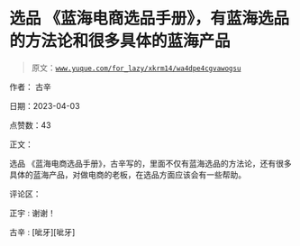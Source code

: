 # 选品 《蓝海电商选品手册》，有蓝海选品的方法论和很多具体的蓝海产品

> 原文：[`www.yuque.com/for_lazy/xkrm14/wa4dpe4cgvawogsu`](https://www.yuque.com/for_lazy/xkrm14/wa4dpe4cgvawogsu)

作者： 古辛

日期：2023-04-03

点赞数：43

正文：

选品 《蓝海电商选品手册》，古辛写的，里面不仅有蓝海选品的方法论，还有很多具体的蓝海产品，对做电商的老板，在选品方面应该会有一些帮助。

评论区：

正宇 : 谢谢！

古辛 : [呲牙][呲牙]

